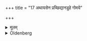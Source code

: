 +++
title = "17 अथायसेन प्रच्छिद्यानडुहे गोमये"

+++

<details><summary>मूलम्</summary>

अथायसेन प्रच्छिद्यानडुहे गोमये निदधाति १७
</details>

<details><summary>Oldenberg</summary>

17. Then (the barber) with the razor of metal cuts the hair and throws (the cut off hair ends) on the bull's dung.
</details>
